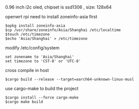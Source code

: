 0.96 inch i2c  oled, chipset is ssd1306 , size: 128x64


openwrt rpi need to install zoneinfo-asia first

    $opkg install zoneinfo-asia
    $cp /usr/share/zoneinfo/Asia/Shanghai /etc/localtime
    $touch /etc/timezone
    $echo 'Asia/Shanghai' > /etc/timezone

modify /etc/config/system

    set zonename to 'Asia/Shanghai'
    set timezone to 'CST-8' or 'UTC-8'

cross compile in host

    $cargo build --release --target=aarch64-unknown-linux-musl

use cargo-make to build the project

    $cargo install --force cargo-make
    $cargo make build
